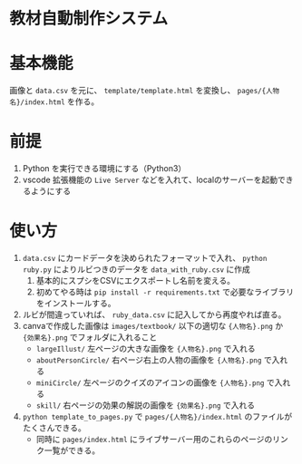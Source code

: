 # 教材自動制作システム

# 基本機能
画像と `data.csv` を元に、 `template/template.html` を変換し、 `pages/{人物名}/index.html` を作る。

# 前提
1. Python を実行できる環境にする（Python3）
2. vscode 拡張機能の `Live Server` などを入れて、localのサーバーを起動できるようにする

# 使い方
1. `data.csv` にカードデータを決められたフォーマットで入れ、 `python ruby.py` によりルビつきのデータを `data_with_ruby.csv` に作成
   1. 基本的にスプシをCSVにエクスポートし名前を変える。
   2. 初めてやる時は `pip install -r requirements.txt` で必要なライブラリをインストールする。
2. ルビが間違っていれば、 `ruby_data.csv` に記入してから再度やれば直る。
3. canvaで作成した画像は `images/textbook/` 以下の適切な `{人物名}.png` か `{効果名}.png` でフォルダに入れること
    - `largeIllust/` 左ページの大きな画像を `{人物名}.png` で入れる
    - `aboutPersonCircle/` 右ページ右上の人物の画像を `{人物名}.png` で入れる
    - `miniCircle/` 左ページのクイズのアイコンの画像を `{人物名}.png` で入れる
    - `skill/` 右ページの効果の解説の画像を `{効果名}.png` で入れる
4. `python template_to_pages.py`  で `pages/{人物名}/index.html` のファイルがたくさんできる。
    - 同時に `pages/index.html` にライブサーバー用のこれらのページのリンク一覧ができる。 